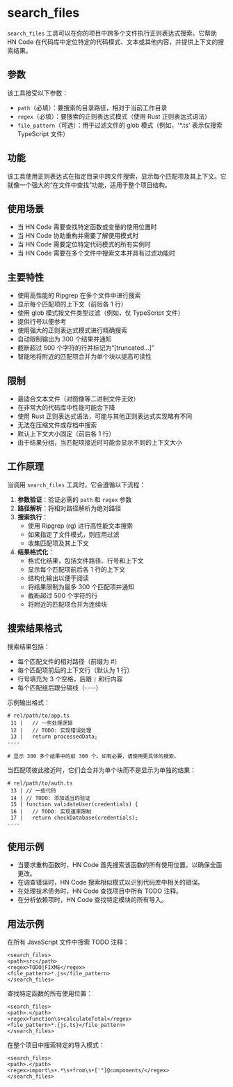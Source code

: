 # search_files

`search_files` 工具可以在你的项目中跨多个文件执行正则表达式搜索。它帮助 HN Code 在代码库中定位特定的代码模式、文本或其他内容，并提供上下文的搜索结果。

## 参数

该工具接受以下参数：

- `path`（必填）：要搜索的目录路径，相对于当前工作目录
- `regex`（必填）：要搜索的正则表达式模式（使用 Rust 正则表达式语法）
- `file_pattern`（可选）：用于过滤文件的 glob 模式（例如，'\*.ts' 表示仅搜索 TypeScript 文件）

## 功能

该工具使用正则表达式在指定目录中跨文件搜索，显示每个匹配项及其上下文。它就像一个强大的“在文件中查找”功能，适用于整个项目结构。

## 使用场景

- 当 HN Code 需要查找特定函数或变量的使用位置时
- 当 HN Code 协助重构并需要了解使用模式时
- 当 HN Code 需要定位特定代码模式的所有实例时
- 当 HN Code 需要在多个文件中搜索文本并具有过滤功能时

## 主要特性

- 使用高性能的 Ripgrep 在多个文件中进行搜索
- 显示每个匹配项的上下文（前后各 1 行）
- 使用 glob 模式按文件类型过滤（例如，仅 TypeScript 文件）
- 提供行号以便参考
- 使用强大的正则表达式模式进行精确搜索
- 自动限制输出为 300 个结果并通知
- 截断超过 500 个字符的行并标记为“[truncated...]”
- 智能地将附近的匹配项合并为单个块以提高可读性

## 限制

- 最适合文本文件（对图像等二进制文件无效）
- 在非常大的代码库中性能可能会下降
- 使用 Rust 正则表达式语法，可能与其他正则表达式实现略有不同
- 无法在压缩文件或存档中搜索
- 默认上下文大小固定（前后各 1 行）
- 由于结果分组，当匹配项接近时可能会显示不同的上下文大小

## 工作原理

当调用 `search_files` 工具时，它会遵循以下流程：

1. **参数验证**：验证必需的 `path` 和 `regex` 参数
2. **路径解析**：将相对路径解析为绝对路径
3. **搜索执行**：
    - 使用 Ripgrep (rg) 进行高性能文本搜索
    - 如果指定了文件模式，则应用过滤
    - 收集匹配项及其上下文
4. **结果格式化**：
    - 格式化结果，包括文件路径、行号和上下文
    - 显示每个匹配项前后各 1 行的上下文
    - 结构化输出以便于阅读
    - 将结果限制为最多 300 个匹配项并通知
    - 截断超过 500 个字符的行
    - 将附近的匹配项合并为连续块

## 搜索结果格式

搜索结果包括：

- 每个匹配文件的相对路径（前缀为 #）
- 每个匹配项前后的上下文行（默认为 1 行）
- 行号填充为 3 个空格，后跟 `|` 和行内容
- 每个匹配组后跟分隔线（----）

示例输出格式：

```
# rel/path/to/app.ts
 11 |   // 一些处理逻辑
 12 |   // TODO: 实现错误处理
 13 |   return processedData;
----

# 显示 300 多个结果中的前 300 个。如有必要，请使用更具体的搜索。
```

当匹配项彼此接近时，它们会合并为单个块而不是显示为单独的结果：

```
# rel/path/to/auth.ts
 13 | // 一些代码
 14 | // TODO: 添加适当的验证
 15 | function validateUser(credentials) {
 16 |   // TODO: 实现速率限制
 17 |   return checkDatabase(credentials);
----
```

## 使用示例

- 当要求重构函数时，HN Code 首先搜索该函数的所有使用位置，以确保全面更改。
- 在调查错误时，HN Code 搜索相似模式以识别代码库中相关的错误。
- 在处理技术债务时，HN Code 查找项目中所有 TODO 注释。
- 在分析依赖项时，HN Code 查找特定模块的所有导入。

## 用法示例

在所有 JavaScript 文件中搜索 TODO 注释：

```
<search_files>
<path>src</path>
<regex>TODO|FIXME</regex>
<file_pattern>*.js</file_pattern>
</search_files>
```

查找特定函数的所有使用位置：

```
<search_files>
<path>.</path>
<regex>function\s+calculateTotal</regex>
<file_pattern>*.{js,ts}</file_pattern>
</search_files>
```

在整个项目中搜索特定的导入模式：

```
<search_files>
<path>.</path>
<regex>import\s+.*\s+from\s+['"]@components/</regex>
</search_files>
```

